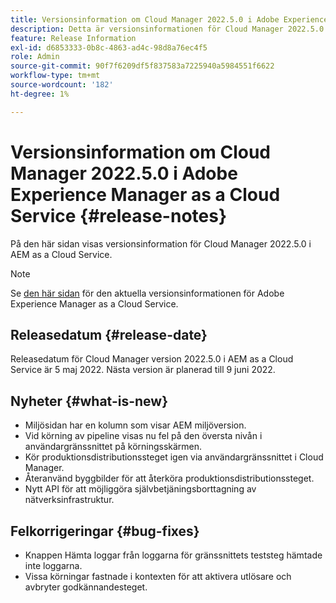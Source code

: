```yaml
---
title: Versionsinformation om Cloud Manager 2022.5.0 i Adobe Experience Manager as a Cloud Service
description: Detta är versionsinformationen för Cloud Manager 2022.5.0 i AEM as a Cloud Service.
feature: Release Information
exl-id: d6853333-0b8c-4863-ad4c-98d8a76ec4f5
role: Admin
source-git-commit: 90f7f6209df5f837583a7225940a5984551f6622
workflow-type: tm+mt
source-wordcount: '182'
ht-degree: 1%

---
```


# Versionsinformation om Cloud Manager 2022.5.0 i Adobe Experience Manager as a Cloud Service {#release-notes}

På den här sidan visas versionsinformation för Cloud Manager 2022.5.0 i AEM as a Cloud Service.

>[!NOTE]
>
>Se [den här sidan](/help/release-notes/release-notes-cloud/release-notes-current.md) för den aktuella versionsinformationen för Adobe Experience Manager as a Cloud Service.

## Releasedatum {#release-date}

Releasedatum för Cloud Manager version 2022.5.0 i AEM as a Cloud Service är 5 maj 2022. Nästa version är planerad till 9 juni 2022.

## Nyheter {#what-is-new}

* Miljösidan har en kolumn som visar AEM miljöversion.
* Vid körning av pipeline visas nu fel på den översta nivån i användargränssnittet på körningsskärmen.
* Kör produktionsdistributionssteget igen via användargränssnittet i Cloud Manager.
* Återanvänd byggbilder för att återköra produktionsdistributionssteget.
* Nytt API för att möjliggöra självbetjäningsborttagning av nätverksinfrastruktur.

## Felkorrigeringar {#bug-fixes}

* Knappen Hämta loggar från loggarna för gränssnittets teststeg hämtade inte loggarna.
* Vissa körningar fastnade i kontexten för att aktivera utlösare och avbryter godkännandesteget.
